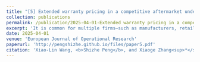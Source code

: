 ```yaml
---
title: "[5] Extended warranty pricing in a competitive aftermarket under Logit demand"
collection: publications
permalink: /publication/2025-04-01-Extended warranty pricing in a competitive aftermarket under Logit demand-number-5
excerpt: 'It is common for multiple firms—such as manufacturers, retailers, and third-party insurers—to coexist and compete in the aftermarket for durable products. In this paper, we study price competition in a partially concentrated aftermarket where one firm offers multiple extended warranty (EW) contracts while the others offer a single one. The demand for EWs is described by the multinomial logit model. We show that, at equilibrium, such an aftermarket behaves like a combination of monopoly and oligopoly. Building upon this base model, we further investigate sequential pricing games for a durable product and its EWs to accommodate the ancillary nature of after-sales services. We consider two scenarios: one where the manufacturer (as the market leader) sets product and EW prices simultaneously, and another where these decisions are made sequentially. Our analysis demonstrates that offering EWs incentivizes the manufacturer to lower the product price, thereby expanding the market potential for EWs. Simultaneous product–EW pricing leads to a price concession on EWs compared to sequential pricing, effectively reducing the intensity of competition in the aftermarket. Overall, the competitiveness of an EW hinges on its ability to deliver high value to consumers at low marginal cost to its provider. While our focus is on EWs, the proposed game-theoretical pricing models apply broadly to other ancillary after-sales services.'
date: 2025-04-01
venue: 'European Journal of Operational Research'
paperurl: 'http://pengshizhe.github.io/files/paper5.pdf'
citation: 'Xiao-Lin Wang, <b>Shizhe Peng</b>, and Xiaoge Zhang<sup>*</sup>. (2025). <i>European Journal of Operational Research</i>, 325, 541-552.'
---
```

